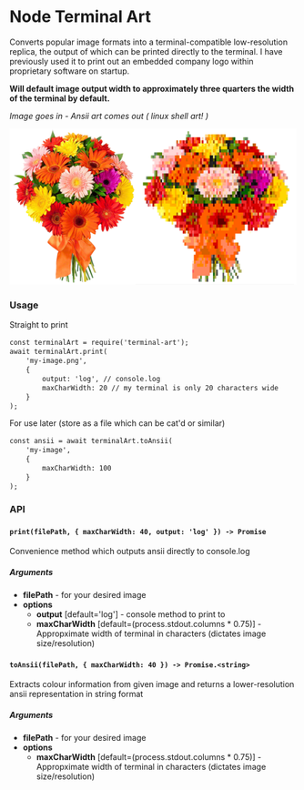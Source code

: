 # Node Terminal Art #

Converts popular image formats into a terminal-compatible low-resolution replica, the output of which can be printed directly to the terminal. I have previously used it to print out an embedded company logo within proprietary software on startup.

**Will default image output width to approximately three quarters the width of the terminal by default.**

*Image goes in - Ansii art comes out ( linux shell art! )*

![Example image](docs/example.png)

### Usage ###
Straight to print

    const terminalArt = require('terminal-art');
    await terminalArt.print(
        'my-image.png',
        {
            output: 'log', // console.log
            maxCharWidth: 20 // my terminal is only 20 characters wide
        }
    );

For use later (store as a file which can be cat'd or similar)

    const ansii = await terminalArt.toAnsii(
        'my-image',
        {
            maxCharWidth: 100
        }
    );

### API ###

#### `print(filePath, { maxCharWidth: 40, output: 'log' }) -> Promise`
Convenience method which outputs ansii directly to console.log
##### Arguments
 - **filePath** - for your desired image
 - **options**
    - **output** [default='log'] - console method to print to
    - **maxCharWidth** [default=(process.stdout.columns * 0.75)] - Appropximate width of terminal in characters (dictates image size/resolution)

#### `toAnsii(filePath, { maxCharWidth: 40 }) -> Promise.<string>`
Extracts colour information from given image and returns a lower-resolution ansii representation in string format
##### Arguments
 - **filePath** - for your desired image
 - **options**
    - **maxCharWidth** [default=(process.stdout.columns * 0.75)] - Appropximate width of terminal in characters (dictates image size/resolution)
